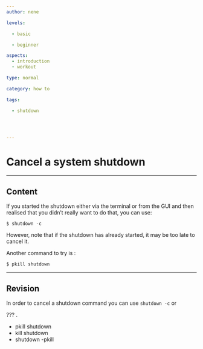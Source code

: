```yaml
---
author: nene

levels:

  - basic

  - beginner

aspects:
  - introduction
  - workout

type: normal

category: how to

tags:

  - shutdown




---
```


# Cancel a system shutdown

---
## Content

If you started the shutdown either via the terminal or from the GUI and then realised that you didn’t really want to do that, you can use:

```
$ shutdown -c
```
However, note that if the shutdown has already started, it may be too late to cancel it.

Another command to try is :
```
$ pkill shutdown
```

---
## Revision

In order to cancel a shutdown command you can use `shutdown -c` or 

??? .


* pkill shutdown
* kill shutdown
* shutdown -pkill

 
